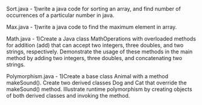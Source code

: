 Sort.java - 1)write a java code for sorting an array, and find number of occurrences of a particular number in java.

Max.java - 1)write a java code to find the maximum element in array.

Math.java - 1)Create a Java class MathOperations with overloaded methods for addition (add) that can accept two integers, three doubles, and two strings, respectively. Demonstrate the usage of these methods in the main method by adding two integers, three doubles, and concatenating two strings.

Polymorphism.java - 1)Create a base class Animal with a method makeSound(). Create two derived classes Dog and Cat that override the makeSound() method. Illustrate runtime polymorphism by creating objects of both derived classes and invoking the method.
